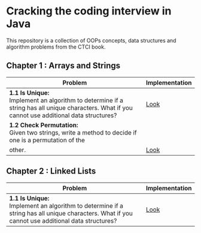 # Cracking the coding interview in Java  

This repository is a collection of OOPs concepts, data structures and algorithm problems from the CTCI book.

## Chapter 1 : Arrays and Strings

| Problem   | Implementation |
|------------------------------------------------------------|-----------------------------------------------------------------------------------------------------|
| <b>1.1 Is Unique:</b>  <br> Implement an algorithm to determine if a string has all unique characters. What if you cannot use additional data structures?               | [Look](https://github.com/prateeksharmamay/Ctci_v6/blob/master/src/java/IsUnique.java)|
| <b>1.2 Check Permutation:</b>  <br> Given two strings, write a method to decide if one is a permutation of the
other.               | [Look](https://github.com/prateeksharmamay/Ctci_v6/blob/master/src/java/CheckPermutation.java)|

## Chapter 2 : Linked Lists

| Problem   | Implementation |
|------------------------------------------------------------|-----------------------------------------------------------------------------------------------------|
| <b>1.1 Is Unique:</b>  <br> Implement an algorithm to determine if a string has all unique characters. What if you cannot use additional data structures?               | [Look]()|
